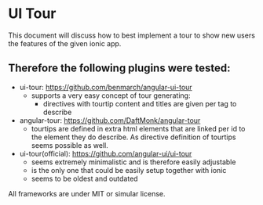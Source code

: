 # UI Tour

This document will discuss how to best implement a tour to show new users the features of
the given ionic app.


## Therefore the following plugins were tested:
- ui-tour: https://github.com/benmarch/angular-ui-tour
  - supports a very easy concept of tour generating:
    - directives with tourtip content and titles are given per tag to describe
- angular-tour: https://github.com/DaftMonk/angular-tour
  - tourtips are defined in extra html elements that are linked per id to the element
  they do describe. As directive definition of tourtips seems possible as well.
- ui-tour(official): https://github.com/angular-ui/ui-tour
  - seems extremely minimalistic and is therefore easily adjustable
  - is the only one that could be easily setup together with ionic
  - seems to be oldest and outdated


All frameworks are under MIT or simular license.

